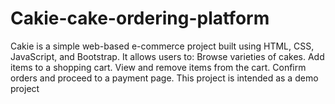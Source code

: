 # Cakie-cake-ordering-platform
Cakie is a simple web-based e-commerce project built using HTML, CSS, JavaScript, and Bootstrap. It allows users to:  Browse varieties of cakes.  Add items to a shopping cart.  View and remove items from the cart.  Confirm orders and proceed to a payment page.  This project is intended as a demo project 

